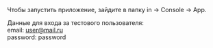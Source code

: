 Чтобы запустить приложение, зайдите в папку in -> Console -> App.

Данные для входа за тестового пользователя:   
email: user@mail.ru  
password: password  
